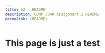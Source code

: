 ```yaml
---
title: A2 - README
description: COMP 3040 Assignment 2 README
permalink: /README/
---
```


# This page is just a test
